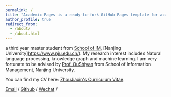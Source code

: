 ```yaml
---
permalink: /
title: "Academic Pages is a ready-to-fork GitHub Pages template for academic personal websites"
author_profile: true
redirect_from: 
  - /about/
  - /about.html
---
```


a third year master student from [School of IM](https://im.nju.edu.cn/), [Nanjing University]https://www.nju.edu.cn/). My research interest includes Natural language processing, knowledge graph and machine learning.
I am very fortunate to be advised by [Prof. OuShiyan](https://im.nju.edu.cn/osy/) from School of Information Management, Nanjing University.

You can find my CV here: [ZhouJiaxin's Curriculum Vitae](../assets/Curriculum_Vitae.pdf).

[Email](mailto:XX@stu.pku.edu.cn) / [Github](https://github.com/klouuuuuu) / [Wechat](../images/wechat.jpg) /
